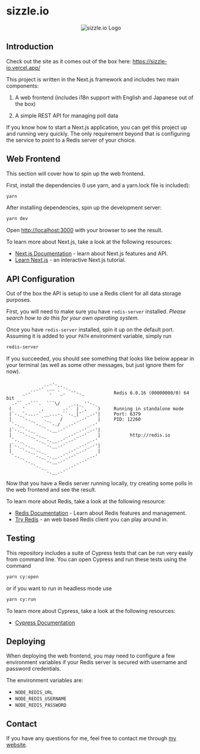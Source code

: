 # **sizzle.io**
<p align="center">
  <img src="https://sizzle-io.vercel.app/images/favicon.ico" alt="sizzle.io Logo"/>
</p>

## Introduction

Check out the site as it comes out of the box here: https://sizzle-io.vercel.app/

This project is written in the Next.js framework and includes two main components:

1. A web frontend (includes i18n support with English and Japanese out of the box)

2. A simple REST API for managing poll data

If you know how to start a Next.js application, you can get this project up and running very quickly. The only requirement beyond that is configuring the service to point to a Redis server of your choice.

## Web Frontend
This section will cover how to spin up the web frontend.

First, install the dependencies (I use yarn, and a yarn.lock file is included):
```bash
yarn
```

After installing dependencies, spin up the development server:

```bash
yarn dev
```

Open [http://localhost:3000](http://localhost:3000) with your browser to see the result.


To learn more about Next.js, take a look at the following resources:

- [Next.js Documentation](https://nextjs.org/docs) - learn about Next.js features and API.
- [Learn Next.js](https://nextjs.org/learn) - an interactive Next.js tutorial.

## API Configuration
Out of the box the API is setup to use a Redis client for all data storage purposes. 

First, you will need to make sure you have `redis-server` installed. *Please search how to do this for your own operating system.*

Once you have `redis-server` installed, spin it up on the default port. Assuming it is added to your `PATH` environment variable, simply run 

```bash
redis-server
```
If you succeeded, you should see something that looks like below appear in your terminal (as well as some other messages, but just ignore them for now).

```
                _._                                                  
           _.-``__ ''-._                                             
      _.-``    `.  `_.  ''-._           Redis 6.0.16 (00000000/0) 64 bit
  .-`` .-```.  ```\/    _.,_ ''-._                                   
 (    '      ,       .-`  | `,    )     Running in standalone mode
 |`-._`-...-` __...-.``-._|'` _.-'|     Port: 6379
 |    `-._   `._    /     _.-'    |     PID: 12260
  `-._    `-._  `-./  _.-'    _.-'                                   
 |`-._`-._    `-.__.-'    _.-'_.-'|                                  
 |    `-._`-._        _.-'_.-'    |           http://redis.io        
  `-._    `-._`-.__.-'_.-'    _.-'                                   
 |`-._`-._    `-.__.-'    _.-'_.-'|                                  
 |    `-._`-._        _.-'_.-'    |                                  
  `-._    `-._`-.__.-'_.-'    _.-'                                   
      `-._    `-.__.-'    _.-'                                       
          `-._        _.-'                                           
              `-.__.-'                                               

```
Now that you have a Redis server running locally, try creating some polls in the web frontend and see the result.

To learn more about Redis, take a look at the following resource:

- [Redis Documentation](https://redis.io/docs/) - Learn about Redis features and management.
- [Try Redis](https://try.redis.io/) - an web based Redis client you can play around in.

## Testing

This repository includes a suite of Cypress tests that can be run very easily from command line. You can open Cypress and run these tests using the command
```bash
yarn cy:open
```
or if you want to run in headless mode use
```bash
yarn cy:run
```
To learn more about Cypress, take a look at the following resources:
- [Cypress Documentation](https://docs.cypress.io/guides/overview/why-cypress)

## Deploying

When deploying the web frontend, you may need to configure a few environment variables if your Redis server is secured with username and password credentials.

The environment variables are:

- `NODE_REDIS_URL`
- `NODE_REDIS_USERNAME`
- `NODE_REDIS_PASSWORD`

## Contact

If you have any questions for me, feel free to contact me through [my website](https://david-allan-jones.github.io/personal-website/).
